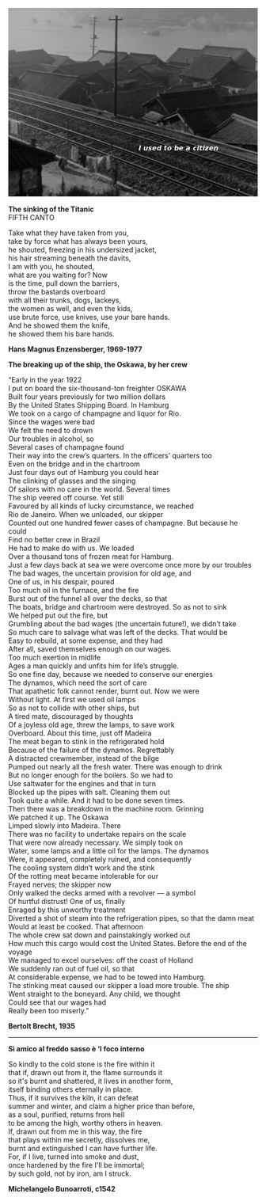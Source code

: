 ![ScottWalker](/images/iutbac.jpg)
  
**The sinking of the Titanic**  
FIFTH CANTO  
  
Take what they have taken from you,  
take by force what has always been yours,  
he shouted, freezing in his undersized jacket,  
his hair streaming beneath the davits,  
I am with you, he shouted,  
what are you waiting for? Now  
is the time, pull down the barriers,  
throw the bastards overboard  
with all their trunks, dogs, lackeys,  
the women as well, and even the kids,  
use brute force, use knives, use your bare hands.  
And he showed them the knife,  
he showed them his bare hands.  
  
  


**Hans Magnus Enzensberger, 1969-1977**  

**The breaking up of the ship, the Oskawa, by her crew**  

“Early in the year 1922  
I put on board the six-thousand-ton freighter OSKAWA  
Built four years previously for two million dollars  
By the United States Shipping Board. In Hamburg  
We took on a cargo of champagne and liquor for Rio.  
Since the wages were bad  
We felt the need to drown  
Our troubles in alcohol, so  
Several cases of champagne found  
Their way into the crew’s quarters. In the officers’ quarters too  
Even on the bridge and in the chartroom  
Just four days out of Hamburg you could hear    
The clinking of glasses and the singing  
Of sailors with no care in the world. Several times    
The ship veered off course. Yet still  
Favoured by all kinds of lucky circumstance, we reached  
Rio de Janeiro. When we unloaded, our skipper  
Counted out one hundred fewer cases of champagne. But because he could  
Find no better crew in Brazil  
He had to make do with us. We loaded  
Over a thousand tons of frozen meat for Hamburg.  
Just a few days back at sea we were overcome once more by our troubles  
The bad wages, the uncertain provision for old age, and  
One of us, in his despair, poured  
Too much oil in the furnace, and the fire  
Burst out of the funnel all over the decks, so that  
The boats, bridge and chartroom were destroyed. So as not to sink  
We helped put out the fire, but  
Grumbling about the bad wages (the uncertain future!), we didn’t take  
So much care to salvage what was left of the decks. That would be  
Easy to rebuild, at some expense, and they had  
After all, saved themselves enough on our wages.  
Too much exertion in midlife  
Ages a man quickly and unfits him for life’s struggle.  
So one fine day, because we needed to conserve our energies  
The dynamos, which need the sort of care  
That apathetic folk cannot render, burnt out. Now we were  
Without light. At first we used oil lamps  
So as not to collide with other ships, but  
A tired mate, discouraged by thoughts  
Of a joyless old age, threw the lamps, to save work  
Overboard. About this time, just off Madeira  
The meat began to stink in the refrigerated hold  
Because of the failure of the dynamos. Regrettably  
A distracted crewmember, instead of the bilge  
Pumped out nearly all the fresh water. There was enough to drink  
But no longer enough for the boilers. So we had to  
Use saltwater for the engines and that in turn  
Blocked up the pipes with salt. Cleaning them out  
Took quite a while. And it had to be done seven times.  
Then there was a breakdown in the machine room. Grinning  
We patched it up. The Oskawa  
Limped slowly into Madeira. There  
There was no facility to undertake repairs on the scale  
That were now already necessary. We simply took on  
Water, some lamps and a little oil for the lamps. The dynamos  
Were, it appeared, completely ruined, and consequently  
The cooling system didn’t work and the stink  
Of the rotting meat became intolerable for our  
Frayed nerves; the skipper now  
Only walked the decks armed with a revolver — a symbol  
Of hurtful distrust! One of us, finally  
Enraged by this unworthy treatment  
Diverted a shot of steam into the refrigeration pipes, so that the damn meat  
Would at least be cooked. That afternoon  
The whole crew sat down and painstakingly worked out  
How much this cargo would cost the United States. Before the end of the voyage  
We managed to excel ourselves: off the coast of Holland  
We suddenly ran out of fuel oil, so that  
At considerable expense, we had to be towed into Hamburg.  
The stinking meat caused our skipper a load more trouble. The ship  
Went straight to the boneyard. Any child, we thought  
Could see that our wages had  
Really been too miserly.”  
  
**Bertolt Brecht, 1935**  

----

**Sì amico al freddo sasso è 'l foco interno**  
  
So kindly to the cold stone is the fire within it  
that if, drawn out from it, the flame surrounds it  
so it's burnt and shattered, it lives in another form,  
itself binding others eternally in place.  
Thus, if it survives the kiln, it can defeat  
summer and winter, and claim a higher price than before,  
as a soul, purified, returns from hell  
to be among the high, worthy others in heaven.  
If, drawn out from me in this way, the fire  
that plays within me secretly, dissolves me,  
burnt and extinguished I can have further life.  
For, if I live, turned into smoke and dust,  
once hardened by the fire I'll be immortal;  
by such gold, not by iron, am I struck.  
  
**Michelangelo Bunoarroti, c1542**  


